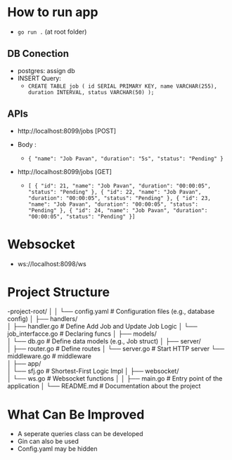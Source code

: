 # How to run app
- `go run .` (at root folder)


## DB Conection
- postgres: assign db
- INSERT Query:
  - `CREATE TABLE job (
    id SERIAL PRIMARY KEY,
    name VARCHAR(255),
    duration INTERVAL,
    status VARCHAR(50)
    );`

## APIs
- http://localhost:8099/jobs [POST]
- Body :
    - `{
    "name": "Job Pavan",
    "duration": "5s",
    "status": "Pending"
    }`

- http://localhost:8099/jobs [GET]
    - `[
    {
        "id": 21,
        "name": "Job Pavan",
        "duration": "00:00:05",
        "status": "Pending"
    },
    {
        "id": 22,
        "name": "Job Pavan",
        "duration": "00:00:05",
        "status": "Pending"
    },
    {
        "id": 23,
        "name": "Job Pavan",
        "duration": "00:00:05",
        "status": "Pending"
    },
    {
        "id": 24,
        "name": "Job Pavan",
        "duration": "00:00:05",
        "status": "Pending"
    }]`

# Websocket 
- ws://localhost:8098/ws

# Project Structure
-project-root/
│
│   └── config.yaml            # Configuration files (e.g., database config)
│
├── handlers/                 
│   ├── handler.go            # Define Add Job and Update Job Logic
│   └── job_interfacce.go     # Declaring funcs
│
├── models/                   
│   └── db.go                # Define data models (e.g., Job struct)
│
├── server/                   
│   ├── router.go              # Define routes 
│   └── server.go              # Start HTTP server
    └── middleware.go          # middleware       
│
├── app/                 
│   └── sfj.go                  # Shortest-First Logic Impl
│
├── websocket/                    
│   └── ws.go                   # Websocket functions
│
│
├── main.go                   # Entry point of the application
│
└── README.md                 # Documentation about the project

# What Can Be Improved
- A seperate queries class can be developed
- Gin can also be used
- Config.yaml may be hidden
  
